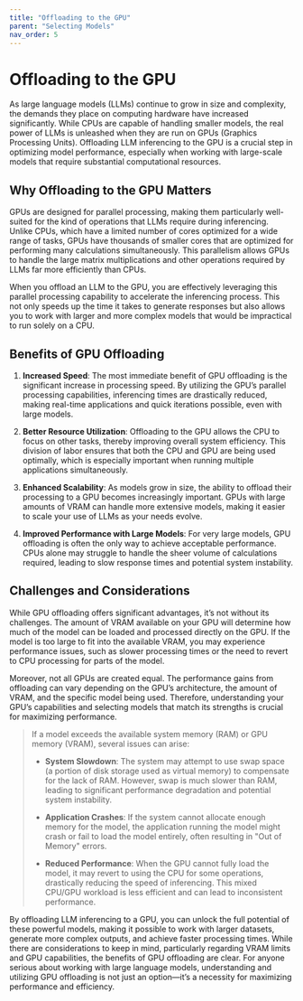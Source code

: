 ```yaml
---
title: "Offloading to the GPU"
parent: "Selecting Models"
nav_order: 5
---
```

# Offloading to the GPU

As large language models (LLMs) continue to grow in size and complexity, the demands they place on computing hardware have increased significantly. While CPUs are capable of handling smaller models, the real power of LLMs is unleashed when they are run on GPUs (Graphics Processing Units). Offloading LLM inferencing to the GPU is a crucial step in optimizing model performance, especially when working with large-scale models that require substantial computational resources.

## Why Offloading to the GPU Matters

GPUs are designed for parallel processing, making them particularly well-suited for the kind of operations that LLMs require during inferencing. Unlike CPUs, which have a limited number of cores optimized for a wide range of tasks, GPUs have thousands of smaller cores that are optimized for performing many calculations simultaneously. This parallelism allows GPUs to handle the large matrix multiplications and other operations required by LLMs far more efficiently than CPUs.

When you offload an LLM to the GPU, you are effectively leveraging this parallel processing capability to accelerate the inferencing process. This not only speeds up the time it takes to generate responses but also allows you to work with larger and more complex models that would be impractical to run solely on a CPU.

## Benefits of GPU Offloading

1. **Increased Speed**: The most immediate benefit of GPU offloading is the significant increase in processing speed. By utilizing the GPU’s parallel processing capabilities, inferencing times are drastically reduced, making real-time applications and quick iterations possible, even with large models.

2. **Better Resource Utilization**: Offloading to the GPU allows the CPU to focus on other tasks, thereby improving overall system efficiency. This division of labor ensures that both the CPU and GPU are being used optimally, which is especially important when running multiple applications simultaneously.

3. **Enhanced Scalability**: As models grow in size, the ability to offload their processing to a GPU becomes increasingly important. GPUs with large amounts of VRAM can handle more extensive models, making it easier to scale your use of LLMs as your needs evolve.

4. **Improved Performance with Large Models**: For very large models, GPU offloading is often the only way to achieve acceptable performance. CPUs alone may struggle to handle the sheer volume of calculations required, leading to slow response times and potential system instability.

## Challenges and Considerations

While GPU offloading offers significant advantages, it’s not without its challenges. The amount of VRAM available on your GPU will determine how much of the model can be loaded and processed directly on the GPU. If the model is too large to fit into the available VRAM, you may experience performance issues, such as slower processing times or the need to revert to CPU processing for parts of the model.

Moreover, not all GPUs are created equal. The performance gains from offloading can vary depending on the GPU’s architecture, the amount of VRAM, and the specific model being used. Therefore, understanding your GPU’s capabilities and selecting models that match its strengths is crucial for maximizing performance.

> If a model exceeds the available system memory (RAM) or GPU memory (VRAM), several issues can arise:
>
> - **System Slowdown**: The system may attempt to use swap space (a portion of disk storage used as virtual memory) to compensate for the lack of RAM. However, swap is much slower than RAM, leading to significant performance degradation and potential system instability.
>
> - **Application Crashes**: If the system cannot allocate enough memory for the model, the application running the model might crash or fail to load the model entirely, often resulting in "Out of Memory" errors.
>
> - **Reduced Performance**: When the GPU cannot fully load the model, it may revert to using the CPU for some operations, drastically reducing the speed of inferencing. This mixed CPU/GPU workload is less efficient and can lead to inconsistent performance.
>

By offloading LLM inferencing to a GPU, you can unlock the full potential of these powerful models, making it possible to work with larger datasets, generate more complex outputs, and achieve faster processing times. While there are considerations to keep in mind, particularly regarding VRAM limits and GPU capabilities, the benefits of GPU offloading are clear. For anyone serious about working with large language models, understanding and utilizing GPU offloading is not just an option—it’s a necessity for maximizing performance and efficiency.
